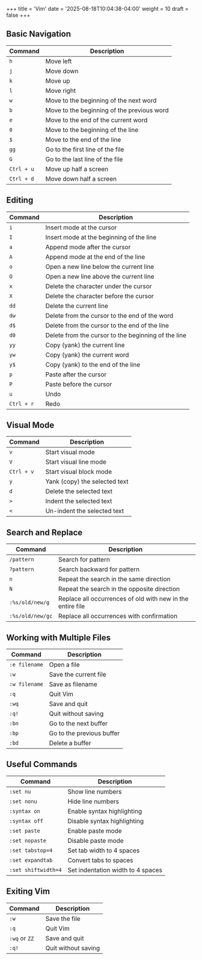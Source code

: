 +++
title = 'Vim'
date = '2025-08-18T10:04:38-04:00'
weight = 10
draft = false
+++


## Basic Navigation

| Command    | Description                                |
| ---------- | ------------------------------------------ |
| `h`        | Move left                                  |
| `j`        | Move down                                  |
| `k`        | Move up                                    |
| `l`        | Move right                                 |
| `w`        | Move to the beginning of the next word     |
| `b`        | Move to the beginning of the previous word |
| `e`        | Move to the end of the current word        |
| `0`        | Move to the beginning of the line          |
| `$`        | Move to the end of the line                |
| `gg`       | Go to the first line of the file           |
| `G`        | Go to the last line of the file            |
| `Ctrl + u` | Move up half a screen                      |
| `Ctrl + d` | Move down half a screen                    |

## Editing

| Command    | Description                                         |
| ---------- | --------------------------------------------------- |
| `i`        | Insert mode at the cursor                           |
| `I`        | Insert mode at the beginning of the line            |
| `a`        | Append mode after the cursor                        |
| `A`        | Append mode at the end of the line                  |
| `o`        | Open a new line below the current line              |
| `O`        | Open a new line above the current line              |
| `x`        | Delete the character under the cursor               |
| `X`        | Delete the character before the cursor              |
| `dd`       | Delete the current line                             |
| `dw`       | Delete from the cursor to the end of the word       |
| `d$`       | Delete from the cursor to the end of the line       |
| `d0`       | Delete from the cursor to the beginning of the line |
| `yy`       | Copy (yank) the current line                        |
| `yw`       | Copy (yank) the current word                        |
| `y$`       | Copy (yank) to the end of the line                  |
| `p`        | Paste after the cursor                              |
| `P`        | Paste before the cursor                             |
| `u`        | Undo                                                |
| `Ctrl + r` | Redo                                                |

## Visual Mode

| Command    | Description                   |
| ---------- | ----------------------------- |
| `v`        | Start visual mode             |
| `V`        | Start visual line mode        |
| `Ctrl + v` | Start visual block mode       |
| `y`        | Yank (copy) the selected text |
| `d`        | Delete the selected text      |
| `>`        | Indent the selected text      |
| `<`        | Un-indent the selected text   |

## Search and Replace

| Command          | Description                                                |
| ---------------- | ---------------------------------------------------------- |
| `/pattern`       | Search for pattern                                         |
| `?pattern`       | Search backward for pattern                                |
| `n`              | Repeat the search in the same direction                    |
| `N`              | Repeat the search in the opposite direction                |
| `:%s/old/new/g`  | Replace all occurrences of old with new in the entire file |
| `:%s/old/new/gc` | Replace all occurrences with confirmation                  |

## Working with Multiple Files

| Command       | Description               |
| ------------- | ------------------------- |
| `:e filename` | Open a file               |
| `:w`          | Save the current file     |
| `:w filename` | Save as filename          |
| `:q`          | Quit Vim                  |
| `:wq`         | Save and quit             |
| `:q!`         | Quit without saving       |
| `:bn`         | Go to the next buffer     |
| `:bp`         | Go to the previous buffer |
| `:bd`         | Delete a buffer           |

## Useful Commands

| Command             | Description                       |
| ------------------- | --------------------------------- |
| `:set nu`           | Show line numbers                 |
| `:set nonu`         | Hide line numbers                 |
| `:syntax on`        | Enable syntax highlighting        |
| `:syntax off`       | Disable syntax highlighting       |
| `:set paste`        | Enable paste mode                 |
| `:set nopaste`      | Disable paste mode                |
| `:set tabstop=4`    | Set tab width to 4 spaces         |
| `:set expandtab`    | Convert tabs to spaces            |
| `:set shiftwidth=4` | Set indentation width to 4 spaces |

## Exiting Vim

| Command       | Description         |
| ------------- | ------------------- |
| `:w`          | Save the file       |
| `:q`          | Quit Vim            |
| `:wq` or `ZZ` | Save and quit       |
| `:q!`         | Quit without saving |